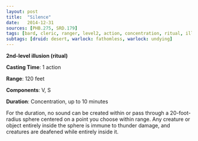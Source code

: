 ```yaml
---
layout: post
title:  "Silence"
date:   2014-12-31
sources: [PHB.275, SRD.179]
tags: [bard, cleric, ranger, level2, action, concentration, ritual, illusion]
subtags: [druid: desert, warlock: fathomless, warlock: undying]
---
```


**2nd-level illusion (ritual)**

**Casting Time**: 1 action

**Range**: 120 feet

**Components**: V, S

**Duration**: Concentration, up to 10 minutes

For the duration, no sound can be created within or pass through a 20-foot-radius sphere centered on a point you choose within range. Any creature or object entirely inside the sphere is immune to thunder damage, and creatures are deafened while entirely inside it.
